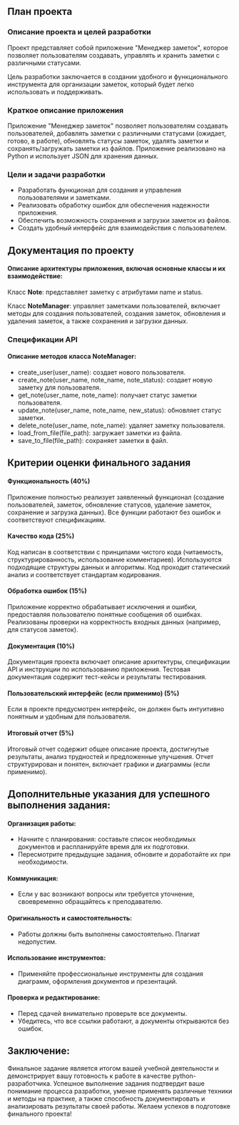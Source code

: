 ## План проекта

### Описание проекта и целей разработки

Проект представляет собой приложение "Менеджер заметок",
которое позволяет пользователям создавать, управлять и хранить
заметки с различными статусами.

Цель разработки заключается в создании удобного и функционального инструмента для
организации заметок, который будет легко использовать и поддерживать.

### Краткое описание приложения

Приложение "Менеджер заметок" позволяет пользователям создавать пользователей,
добавлять заметки с различными
статусами (ожидает, готово, в работе),
обновлять статусы заметок, удалять заметки и сохранять/загружать заметки из
файлов.
Приложение реализовано на Python и использует JSON для хранения данных.

### Цели и задачи разработки

- Разработать функционал для создания и управления пользователями и заметками.
- Реализовать обработку ошибок для обеспечения надежности приложения.
- Обеспечить возможность сохранения и загрузки заметок из файлов.
- Создать удобный интерфейс для взаимодействия с пользователем.

## Документация по проекту

#### Описание архитектуры приложения, включая основные классы и их взаимодействие:

Класс **Note**: представляет заметку с атрибутами name и status.

Класс **NoteManager**: управляет заметками пользователей, включает методы для создания пользователей, создания заметок,
обновления и удаления заметок, а также сохранения и загрузки данных.

### Спецификации API

#### Описание методов класса NoteManager:

- create_user(user_name): создает нового пользователя.
- create_note(user_name, note_name, note_status): создает новую заметку для пользователя.
- get_note(user_name, note_name): получает статус заметки пользователя.
- update_note(user_name, note_name, new_status): обновляет статус заметки.
- delete_note(user_name, note_name): удаляет заметку пользователя.
- load_from_file(file_path): загружает заметки из файла.
- save_to_file(file_path): сохраняет заметки в файл.

## Критерии оценки финального задания

#### Функциональность (40%)

Приложение полностью реализует заявленный функционал (создание пользователей, заметок, обновление статусов, удаление
заметок, сохранение и загрузка данных).
Все функции работают без ошибок и соответствуют спецификациям.

#### Качество кода (25%)

Код написан в соответствии с принципами чистого кода (читаемость, структурированность, использование комментариев).
Используются подходящие структуры данных и алгоритмы.
Код проходит статический анализ и соответствует стандартам кодирования.

#### Обработка ошибок (15%)

Приложение корректно обрабатывает исключения и ошибки, предоставляя пользователю понятные сообщения об ошибках.
Реализованы проверки на корректность входных данных (например, для статусов заметок).

#### Документация (10%)

Документация проекта включает описание архитектуры, спецификации API и инструкции по использованию приложения.
Тестовая документация содержит тест-кейсы и результаты тестирования.

#### Пользовательский интерфейс (если применимо) (5%)

Если в проекте предусмотрен интерфейс, он должен быть интуитивно понятным и удобным для пользователя.

#### Итоговый отчет (5%)

Итоговый отчет содержит общее описание проекта, достигнутые результаты, анализ трудностей и предложенные улучшения.
Отчет структурирован и понятен, включает графики и диаграммы (если применимо).

## Дополнительные указания для успешного выполнения задания:

#### Организация работы:

- Начните с планирования: составьте список необходимых документов и распланируйте время для их подготовки.
- Пересмотрите предыдущие задания, обновите и доработайте их при необходимости.

#### Коммуникация:

- Если у вас возникают вопросы или требуется уточнение, своевременно обращайтесь к преподавателю.

#### Оригинальность и самостоятельность:

- Работы должны быть выполнены самостоятельно. Плагиат недопустим.

#### Использование инструментов:

- Применяйте профессиональные инструменты для создания диаграмм, оформления документов и презентаций.

#### Проверка и редактирование:

- Перед сдачей внимательно проверьте все документы.
- Убедитесь, что все ссылки работают, а документы открываются без ошибок.

## Заключение:
Финальное задание является итогом вашей учебной деятельности и демонстрирует вашу готовность к работе в качестве
python-разработчика.
Успешное выполнение задания подтвердит ваше понимание процесса разработки, умение применять различные
техники и методы на практике, а также способность документировать и анализировать результаты своей работы.
Желаем успехов в подготовке финального проекта!
